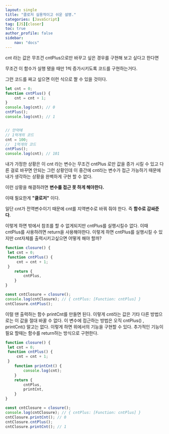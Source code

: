 ```yaml
---
layout: single
title: "클로저 실용적이고 쉬운 설명."
categories: [JavaScript]
tag: [JS][closer]
toc: true
author_profile: false
sidebar:
    nav: "docs" 
---
```


cnt 라는 값은 무조건 cntPlus으로만 바꾸고 싶은 경우를 구현해 보고 싶다고 한다면

무조건 이 함수가 실행 됐을 때만 1씩 증가시키도록 코드를 구현하는거다.

그런 코드를 짜고 싶으면 이런 식으로 짤 수 있을 것이다.

```javascript
let cnt = 0;
function cntPlus() {
    cnt = cnt + 1;
}
console.log(cnt); // 0
cntPlus();
console.log(cnt); // 1


// 만약에 
// 1억개의 코드
cnt = 100;
//  1억개의 코드 
cntPlus();
console.log(cnt); // 101
```

내가 가정한 상황은 이 cnt 라는 변수는 무조건 cntPlus 로만 값을 증가 시킬 수 있고 다른 걸로 바꾸면 안되는 그런 상황인데 이 중간에 cnt라는 변수가 접근 가능하기 때문에 내가 생각하는 상황을 완벽하게 구현 할 수 없다. 

이런 상황을 해결하려면 **변수를 접근 못 하게 해야한다.** 

이때 필요한게 **"클로저"** 이다. 

일단 cnt가 전역변수이기 때문에 cnt를 지역변수로 바꿔 줘야 한다. 즉 **함수로 감싸준다**.

이렇게 하면 밖에서 참조를 할 수 없게되지만 cntPlus를 실행시킬수 없다. 이때 cntPlus를 사용하려면 return을 사용해야한다. 이렇게 하면 cntPlus를 실행시킬 수 있지만 cnt자체를 출력시키고싶으면 어떻게 해야 할까?

```javascript
function closure() {
 let cnt = 0;
 function cntPlus() {
     cnt = cnt + 1;
 }
    return {
        cntPlus,
    }
}

const cntClosure = closure();
console.log(cntClosure); // { cntPlus: [Function: cntPlus] }
cntClosure.cntPlus();
```

이럴 땐 출력하는 함수 printCnt를 만들면 된다. 이렇게 cnt라는 값은 기타 다른 방법으로는 이 값을 절대 바꿀 수 없다. 이 변수에 접근하는 방법은 오직 cntPlus() , printCnt()  말고는 없다.  이렇게 하면 위에서의 기능을 구현할 수 있다. 추가적인 기능이 필요 할때는 함수를 return하는 방식으로 구현한다.

```javascript
function closure() {
 let cnt = 0;
 function cntPlus() {
     cnt = cnt + 1;
 }
    function printCnt() {
        console.log(cnt);
    }
    return {
        cntPlus,
        printCnt,
    }
}

const cntClosure = closure();
console.log(cntClosure); // { cntPlus: [Function: cntPlus] }
cntClosure.printCnt(); // 0
cntClosure.cntPlus();
cntClosure.printCnt(); // 1
```

